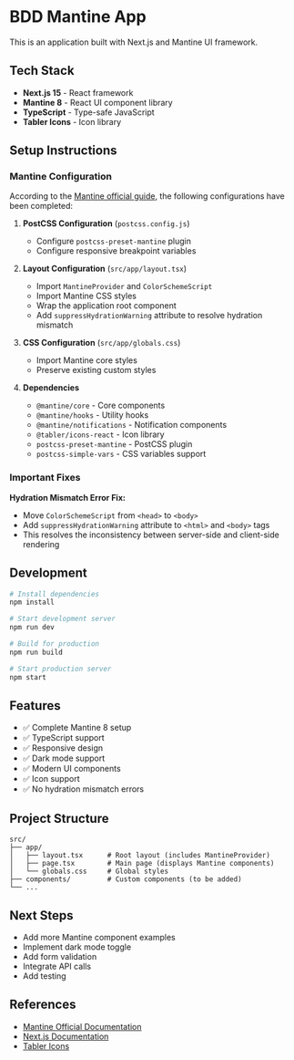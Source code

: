 # BDD Mantine App

This is an application built with Next.js and Mantine UI framework.

## Tech Stack

- **Next.js 15** - React framework
- **Mantine 8** - React UI component library
- **TypeScript** - Type-safe JavaScript
- **Tabler Icons** - Icon library

## Setup Instructions

### Mantine Configuration

According to the [Mantine official guide](https://mantine.dev/guides/next/), the following configurations have been completed:

1. **PostCSS Configuration** (`postcss.config.js`)

   - Configure `postcss-preset-mantine` plugin
   - Configure responsive breakpoint variables

2. **Layout Configuration** (`src/app/layout.tsx`)

   - Import `MantineProvider` and `ColorSchemeScript`
   - Import Mantine CSS styles
   - Wrap the application root component
   - Add `suppressHydrationWarning` attribute to resolve hydration mismatch

3. **CSS Configuration** (`src/app/globals.css`)

   - Import Mantine core styles
   - Preserve existing custom styles

4. **Dependencies**
   - `@mantine/core` - Core components
   - `@mantine/hooks` - Utility hooks
   - `@mantine/notifications` - Notification components
   - `@tabler/icons-react` - Icon library
   - `postcss-preset-mantine` - PostCSS plugin
   - `postcss-simple-vars` - CSS variables support

### Important Fixes

**Hydration Mismatch Error Fix:**

- Move `ColorSchemeScript` from `<head>` to `<body>`
- Add `suppressHydrationWarning` attribute to `<html>` and `<body>` tags
- This resolves the inconsistency between server-side and client-side rendering

## Development

```bash
# Install dependencies
npm install

# Start development server
npm run dev

# Build for production
npm run build

# Start production server
npm start
```

## Features

- ✅ Complete Mantine 8 setup
- ✅ TypeScript support
- ✅ Responsive design
- ✅ Dark mode support
- ✅ Modern UI components
- ✅ Icon support
- ✅ No hydration mismatch errors

## Project Structure

```
src/
├── app/
│   ├── layout.tsx      # Root layout (includes MantineProvider)
│   ├── page.tsx        # Main page (displays Mantine components)
│   └── globals.css     # Global styles
├── components/         # Custom components (to be added)
└── ...
```

## Next Steps

- Add more Mantine component examples
- Implement dark mode toggle
- Add form validation
- Integrate API calls
- Add testing

## References

- [Mantine Official Documentation](https://mantine.dev/)
- [Next.js Documentation](https://nextjs.org/docs)
- [Tabler Icons](https://tabler-icons.io/)
